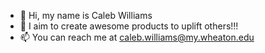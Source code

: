 - 👋 Hi, my name is Caleb Williams
- 👀 I aim to create awesome products to uplift others!!!
- 📫 You can reach me at caleb.williams@my.wheaton.edu

<!---
CalebWWW/CalebWWW is a ✨ special ✨ repository because its `README.md` (this file) appears on your GitHub profile.
You can click the Preview link to take a look at your changes.
--->
